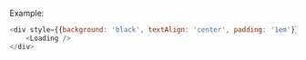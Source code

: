Example:
```js
<div style={{background: 'black', textAlign: 'center', padding: '1em'}}>
    <Loading />
</div>
```